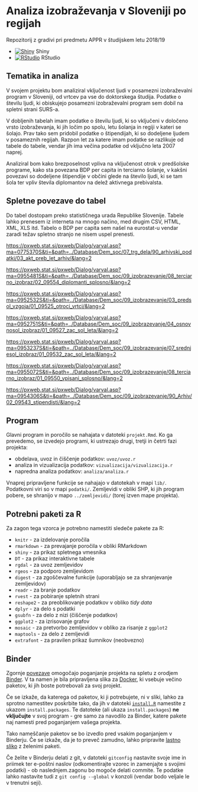 # Analiza izobraževanja  v Sloveniji po regijah

Repozitorij z gradivi pri predmetu APPR v študijskem letu 2018/19

* [![Shiny](http://mybinder.org/badge.svg)](http://beta.mybinder.org/v2/gh/jaanos/APPR-2018-19/master?urlpath=shiny/APPR-2018-19/projekt.Rmd) Shiny
* [![RStudio](http://mybinder.org/badge.svg)](http://beta.mybinder.org/v2/gh/jaanos/APPR-2018-19/master?urlpath=rstudio) RStudio


## Tematika in analiza

V svojem projektu bom analiziral vključenost ljudi v posamezni izobraževalni program v Sloveniji, od vrtcev pa vse do doktorskega študija. Podatke o številu ljudi, ki obiskujejo posamezni izobraževalni program sem dobil na spletni strani SURS-a. 

V dobljenih tabelah imam podatke o številu ljudi, ki so vključeni v določeno vrsto izobraževanja, ki jih ločim po spolu, letu šolanja in regiji v kateri se šolajo. Prav tako sem pridobil podatke o štipendijah, ki so dodeljene ljudem v posameznih regijah. Razpon let za katere imam podatke se razlikuje od tabele do tabele, vendar jih ima večina podatke od vključno leta 2007 naprej.

Analiziral bom kako brezposelnost vpliva na vključenost otrok v predšolske programe, kako sta povezana BDP per capita in terciarno šolanje, v kakšni povezavi so dodeljene štipendije v občini glede na število ljudi, ki se tam šola ter vpliv števila diplomantov na delež aktivnega prebivalsta.


## Spletne povezave do tabel

Do tabel dostopam preko statističnega urada Republike Slovenije. Tabele lahko prenesem iz interneta na mnogo načino, med drugim CSV, HTML, XML, XLS itd. Tabelo o BDP per capita sem našel na eurostat-u vendar zaradi težav spletno stranjo ne nisem uspel prenesti.

https://pxweb.stat.si/pxweb/Dialog/varval.asp?ma=0775370S&ti=&path=../Database/Dem_soc/07_trg_dela/90_arhivski_podatki/03_akt_preb_let_arhiv/&lang=2

https://pxweb.stat.si/pxweb/Dialog/varval.asp?ma=0955481S&ti=&path=../Database/Dem_soc/09_izobrazevanje/08_terciarno_izobraz/02_09554_diplomanti_splosno/&lang=2

https://pxweb.stat.si/pxweb/Dialog/varval.asp?ma=0952532S&ti=&path=../Database/Dem_soc/09_izobrazevanje/03_predsol_vzgoja/01_09525_otroci_vrtci/&lang=2

https://pxweb.stat.si/pxweb/Dialog/varval.asp?ma=0952751S&ti=&path=../Database/Dem_soc/09_izobrazevanje/04_osnovnosol_izobraz/01_09527_zac_sol_leta/&lang=2

https://pxweb.stat.si/pxweb/Dialog/varval.asp?ma=0953237S&ti=&path=../Database/Dem_soc/09_izobrazevanje/07_srednjesol_izobraz/01_09532_zac_sol_leta/&lang=2

https://pxweb.stat.si/pxweb/Dialog/varval.asp?ma=0955072S&ti=&path=../Database/Dem_soc/09_izobrazevanje/08_terciarno_izobraz/01_09550_vpisani_splosno/&lang=2

https://pxweb.stat.si/pxweb/Dialog/varval.asp?ma=0954306S&ti=&path=../Database/Dem_soc/09_izobrazevanje/90_Arhiv/02_09543_stipendisti/&lang=2


## Program

Glavni program in poročilo se nahajata v datoteki `projekt.Rmd`.
Ko ga prevedemo, se izvedejo programi, ki ustrezajo drugi, tretji in četrti fazi projekta:

* obdelava, uvoz in čiščenje podatkov: `uvoz/uvoz.r`
* analiza in vizualizacija podatkov: `vizualizacija/vizualizacija.r`
* napredna analiza podatkov: `analiza/analiza.r`

Vnaprej pripravljene funkcije se nahajajo v datotekah v mapi `lib/`.
Podatkovni viri so v mapi `podatki/`.
Zemljevidi v obliki SHP, ki jih program pobere,
se shranijo v mapo `../zemljevidi/` (torej izven mape projekta).

## Potrebni paketi za R

Za zagon tega vzorca je potrebno namestiti sledeče pakete za R:

* `knitr` - za izdelovanje poročila
* `rmarkdown` - za prevajanje poročila v obliki RMarkdown
* `shiny` - za prikaz spletnega vmesnika
* `DT` - za prikaz interaktivne tabele
* `rgdal` - za uvoz zemljevidov
* `rgeos` - za podporo zemljevidom
* `digest` - za zgoščevalne funkcije (uporabljajo se za shranjevanje zemljevidov)
* `readr` - za branje podatkov
* `rvest` - za pobiranje spletnih strani
* `reshape2` - za preoblikovanje podatkov v obliko *tidy data*
* `dplyr` - za delo s podatki
* `gsubfn` - za delo z nizi (čiščenje podatkov)
* `ggplot2` - za izrisovanje grafov
* `mosaic` - za pretvorbo zemljevidov v obliko za risanje z `ggplot2`
* `maptools` - za delo z zemljevidi
* `extrafont` - za pravilen prikaz šumnikov (neobvezno)

## Binder

Zgornje [povezave](#analiza-podatkov-s-programom-r-201819)
omogočajo poganjanje projekta na spletu z orodjem [Binder](https://mybinder.org/).
V ta namen je bila pripravljena slika za [Docker](https://www.docker.com/),
ki vsebuje večino paketov, ki jih boste potrebovali za svoj projekt.

Če se izkaže, da katerega od paketov, ki ji potrebujete, ni v sliki,
lahko za sprotno namestitev poskrbite tako,
da jih v datoteki [`install.R`](install.R) namestite z ukazom `install.packages`.
Te datoteke (ali ukaza `install.packages`) **ne vključujte** v svoj program -
gre samo za navodilo za Binder, katere pakete naj namesti pred poganjanjem vašega projekta.

Tako nameščanje paketov se bo izvedlo pred vsakim poganjanjem v Binderju.
Če se izkaže, da je to preveč zamudno,
lahko pripravite [lastno sliko](https://github.com/jaanos/APPR-docker) z želenimi paketi.

Če želite v Binderju delati z git,
v datoteki `gitconfig` nastavite svoje ime in priimek ter e-poštni naslov
(odkomentirajte vzorec in zamenjajte s svojimi podatki) -
ob naslednjem.zagonu bo mogoče delati commite.
Te podatke lahko nastavite tudi z `git config --global` v konzoli
(vendar bodo veljale le v trenutni seji).
